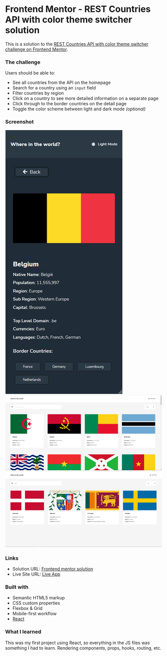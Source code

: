 # Frontend Mentor - REST Countries API with color theme switcher solution

This is a solution to the [REST Countries API with color theme switcher challenge on Frontend Mentor](https://www.frontendmentor.io/challenges/rest-countries-api-with-color-theme-switcher-5cacc469fec04111f7b848ca). 

### The challenge

Users should be able to:

- See all countries from the API on the homepage
- Search for a country using an `input` field
- Filter countries by region
- Click on a country to see more detailed information on a separate page
- Click through to the border countries on the detail page
- Toggle the color scheme between light and dark mode *(optional)*

### Screenshot

![details-dark](./design/details-dark.PNG)
![homepage-light](./design/homepage-light.PNG)
![search-light](./design/homepage-search-light.PNG)

### Links

- Solution URL: [Frontend mentor solution](https://www.frontendmentor.io/solutions/mobile-first-react-api-8DiLgiBjl)
- Live Site URL: [Live App](https://countryapi-mentor.netlify.app/)

### Built with

- Semantic HTML5 markup
- CSS custom properties
- Flexbox & Grid
- Mobile-first workflow
- [React](https://reactjs.org/)

### What I learned

This was my first project using React, so everything in the JS files was something I had to learn. Rendering components, props, hooks, routing, etc.